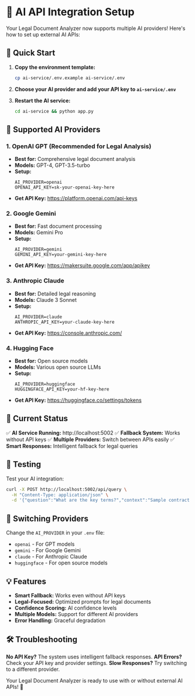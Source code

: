 # 🤖 AI API Integration Setup

Your Legal Document Analyzer now supports multiple AI providers! Here's how to set up external AI APIs:

## 🚀 Quick Start

1. **Copy the environment template:**
   ```bash
   cp ai-service/.env.example ai-service/.env
   ```

2. **Choose your AI provider and add your API key to `ai-service/.env`**

3. **Restart the AI service:**
   ```bash
   cd ai-service && python app.py
   ```

## 🔑 Supported AI Providers

### 1. OpenAI GPT (Recommended for Legal Analysis)
- **Best for:** Comprehensive legal document analysis
- **Models:** GPT-4, GPT-3.5-turbo
- **Setup:**
  ```env
  AI_PROVIDER=openai
  OPENAI_API_KEY=sk-your-openai-key-here
  ```
- **Get API Key:** https://platform.openai.com/api-keys

### 2. Google Gemini
- **Best for:** Fast document processing
- **Models:** Gemini Pro
- **Setup:**
  ```env
  AI_PROVIDER=gemini
  GEMINI_API_KEY=your-gemini-key-here
  ```
- **Get API Key:** https://makersuite.google.com/app/apikey

### 3. Anthropic Claude
- **Best for:** Detailed legal reasoning
- **Models:** Claude 3 Sonnet
- **Setup:**
  ```env
  AI_PROVIDER=claude
  ANTHROPIC_API_KEY=your-claude-key-here
  ```
- **Get API Key:** https://console.anthropic.com/

### 4. Hugging Face
- **Best for:** Open source models
- **Models:** Various open source LLMs
- **Setup:**
  ```env
  AI_PROVIDER=huggingface
  HUGGINGFACE_API_KEY=your-hf-key-here
  ```
- **Get API Key:** https://huggingface.co/settings/tokens

## 🎯 Current Status

✅ **AI Service Running:** http://localhost:5002
✅ **Fallback System:** Works without API keys
✅ **Multiple Providers:** Switch between APIs easily
✅ **Smart Responses:** Intelligent fallback for legal queries

## 🧪 Testing

Test your AI integration:
```bash
curl -X POST http://localhost:5002/api/query \
  -H "Content-Type: application/json" \
  -d '{"question":"What are the key terms?","context":"Sample contract text","provider":"openai"}'
```

## 🔄 Switching Providers

Change the `AI_PROVIDER` in your `.env` file:
- `openai` - For GPT models
- `gemini` - For Google Gemini
- `claude` - For Anthropic Claude
- `huggingface` - For open source models

## 💡 Features

- **Smart Fallback:** Works even without API keys
- **Legal-Focused:** Optimized prompts for legal documents
- **Confidence Scoring:** AI confidence levels
- **Multiple Models:** Support for different AI providers
- **Error Handling:** Graceful degradation

## 🛠️ Troubleshooting

**No API Key?** The system uses intelligent fallback responses.
**API Errors?** Check your API key and provider settings.
**Slow Responses?** Try switching to a different provider.

Your Legal Document Analyzer is ready to use with or without external AI APIs! 🎉
